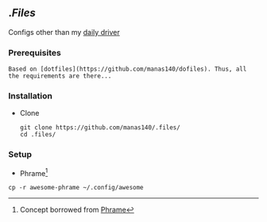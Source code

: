 ## ._Files_
Configs other than my [daily driver](https://github.com/manas140/dotfiles)

### Prerequisites
    Based on [dotfiles](https://github.com/manas140/dofiles). Thus, all the requirements are there...

### Installation
  
  - Clone
  
    ```
    git clone https://github.com/manas140/.files/
    cd .files/
    ```

### Setup
  
  - Phrame[^1]
  
  ```
  cp -r awesome-phrame ~/.config/awesome
  ```
  
[^1]: Concept borrowed from [Phrame](https://github.com/phisch/phrame)
